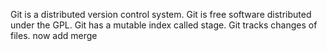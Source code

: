 Git is a distributed version control system.
Git is free software distributed under the GPL.
Git has a mutable index called stage.
Git tracks changes of files.
now add merge
